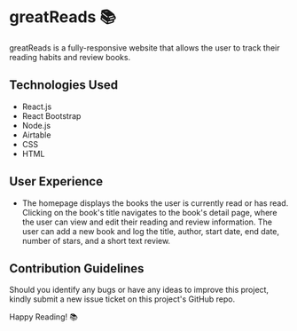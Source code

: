 # greatReads 📚

greatReads is a fully-responsive website that allows the user to track their reading habits and review books. 

## Technologies Used
- React.js
- React Bootstrap
- Node.js
- Airtable
- CSS
- HTML

## User Experience
- The homepage displays the books the user is currently read or has read. Clicking on the book's title navigates to the book's detail page, where the user can view and edit their reading and review information. The user can add a new book and log the title, author, start date, end date, number of stars, and a short text review.

## Contribution Guidelines
Should you identify any bugs or have any ideas to improve this project, kindly submit a new issue ticket on this project's GitHub repo. 

Happy Reading! 📚



